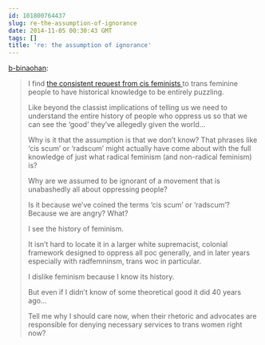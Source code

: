 ```yaml
---
id: 101800764437
slug: re-the-assumption-of-ignorance
date: 2014-11-05 00:30:43 GMT
tags: []
title: 're: the assumption of ignorance'
---
```

<p><a href="http://xd.binaohan.org/post/100823695444/re-the-assumption-of-ignorance" class="tumblr_blog">b-binaohan</a>:</p>

<blockquote><p>I find <a href="http://thesavagesalad.tumblr.com/post/34747867375/im-never-gonna-dispute-the-terminology-of">the consistent request from cis feminists </a>to trans feminine people to have historical knowledge to be entirely puzzling. </p>
<p>Like beyond the classist implications of telling us we need to understand the entire history of people who oppress us so that we can see the &#8216;good&#8217; they&#8217;ve allegedly given the world&#8230;</p>
<p>Why is it that the assumption is that we don&#8217;t know? That phrases like &#8216;cis scum&#8217; or &#8216;radscum&#8217; might actually have come about with the full knowledge of just what radical feminism (and non-radical feminism) is? </p>
<p>Why are we assumed to be ignorant of a movement that is unabashedly all about oppressing people? </p>
<p>Is it because we&#8217;ve coined the terms &#8216;cis scum&#8217; or &#8216;radscum&#8217;? Because we are angry? What? </p>
<p>I see the history of feminism. </p>
<p>It isn&#8217;t hard to locate it in a larger white supremacist, colonial framework designed to oppress all poc generally, and in later years especially with radfemninsm, trans woc in particular. </p>
<p>I dislike feminism because I know its history. </p>
<p>But even if I didn&#8217;t know of some theoretical good it did 40 years ago&#8230;</p>
<p>Tell me why I should care now, when their rhetoric and advocates are responsible for denying necessary services to trans women right now? </p></blockquote>

